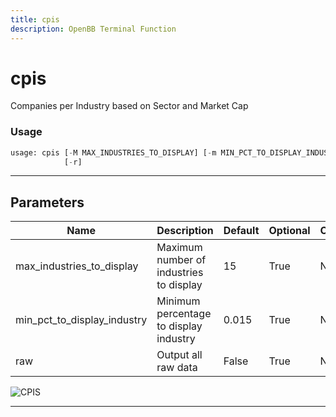 ```yaml
---
title: cpis
description: OpenBB Terminal Function
---
```


# cpis

Companies per Industry based on Sector and Market Cap

### Usage

```python
usage: cpis [-M MAX_INDUSTRIES_TO_DISPLAY] [-m MIN_PCT_TO_DISPLAY_INDUSTRY]
            [-r]
```

---

## Parameters

| Name | Description | Default | Optional | Choices |
| ---- | ----------- | ------- | -------- | ------- |
| max_industries_to_display | Maximum number of industries to display | 15 | True | None |
| min_pct_to_display_industry | Minimum percentage to display industry | 0.015 | True | None |
| raw | Output all raw data | False | True | None |
![CPIS](https://user-images.githubusercontent.com/46355364/153896896-9e102f13-28ee-4abf-9277-a7c2ecfd08ab.png)

---

